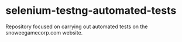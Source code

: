 # selenium-testng-automated-tests
Repository focused on carrying out automated tests on the snoweegamecorp.com website.
